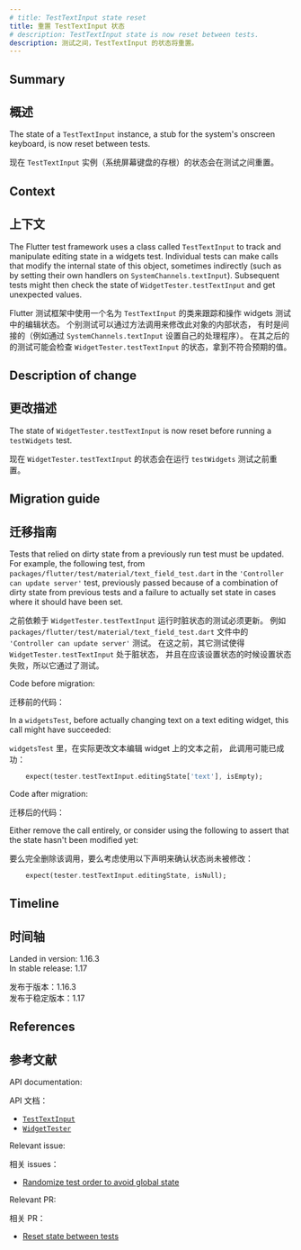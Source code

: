 ```yaml
---
# title: TestTextInput state reset
title: 重置 TestTextInput 状态
# description: TestTextInput state is now reset between tests.
description: 测试之间，TestTextInput 的状态将重置。
---
```


## Summary

## 概述

The state of a `TestTextInput` instance,
a stub for the system's onscreen keyboard,
is now reset between tests.

现在 `TestTextInput` 实例（系统屏幕键盘的存根）的状态会在测试之间重置。

## Context

## 上下文

The Flutter test framework uses a class called `TestTextInput`
to track and manipulate editing state in a widgets test.
Individual tests can make calls that modify the internal
state of this object, sometimes indirectly (such as
by setting their own handlers on `SystemChannels.textInput`).
Subsequent tests might then check the state of
`WidgetTester.testTextInput` and get unexpected values.

Flutter 测试框架中使用一个名为 `TestTextInput` 的类来跟踪和操作 widgets 测试中的编辑状态。
个别测试可以通过方法调用来修改此对象的内部状态，
有时是间接的（例如通过 `SystemChannels.textInput` 设置自己的处理程序）。
在其之后的的测试可能会检查 `WidgetTester.testTextInput` 的状态，拿到不符合预期的值。

## Description of change

## 更改描述

The state of `WidgetTester.testTextInput`
is now reset before running a `testWidgets` test.

现在 `WidgetTester.testTextInput` 的状态会在运行 `testWidgets` 测试之前重置。

## Migration guide

## 迁移指南

Tests that relied on dirty state from a previously run
test must be updated. For example, the following test,
from `packages/flutter/test/material/text_field_test.dart`
in the `'Controller can update server'` test,
previously passed because of a combination of dirty state
from previous tests and a failure to actually set state
in cases where it should have been set.

之前依赖于 `WidgetTester.testTextInput` 运行时脏状态的测试必须更新。
例如 `packages/flutter/test/material/text_field_test.dart`
文件中的 `'Controller can update server'` 测试。
在这之前，其它测试使得 `WidgetTester.testTextInput` 处于脏状态，
并且在应该设置状态的时候设置状态失败，所以它通过了测试。

Code before migration:

迁移前的代码：

In a `widgetsTest`, before actually changing text on a
text editing widget, this call might have succeeded:

`widgetsTest` 里，在实际更改文本编辑 widget 上的文本之前，
此调用可能已成功：

```dart
    expect(tester.testTextInput.editingState['text'], isEmpty);
```

Code after migration:

迁移后的代码：

Either remove the call entirely, or consider using the
following to assert that the state hasn't been modified yet:

要么完全删除该调用，要么考虑使用以下声明来确认状态尚未被修改：

```dart
    expect(tester.testTextInput.editingState, isNull);
```

## Timeline

## 时间轴

Landed in version: 1.16.3<br>
In stable release: 1.17

发布于版本：1.16.3<br>
发布于稳定版本：1.17

## References

## 参考文献

API documentation:

API 文档：

* [`TestTextInput`][]
* [`WidgetTester`][]

Relevant issue:

相关 issues：

* [Randomize test order to avoid global state][]

Relevant PR:

相关 PR：

* [Reset state between tests][]


[Randomize test order to avoid global state]: {{site.repo.flutter}}issues/47233
[Reset state between tests]: {{site.repo.flutter}}pull/47464
[`TestTextInput`]: {{site.api}}flutter/flutter_test/TestTextInput-class.html
[`WidgetTester`]: {{site.api}}flutter/flutter_test/WidgetTester-class.html
